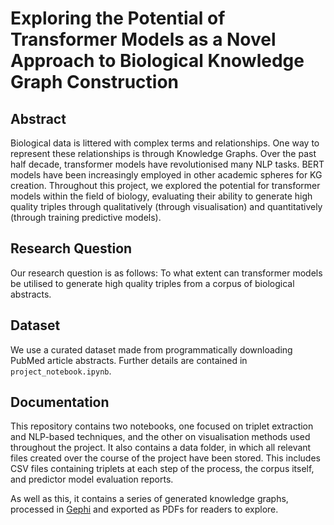 # Exploring the Potential of Transformer Models as a Novel Approach to Biological Knowledge Graph Construction

## Abstract
Biological data is littered with complex terms and relationships. One way to represent these relationships is through Knowledge Graphs. Over the past half decade, transformer models have revolutionised many NLP tasks. BERT models have been increasingly employed in other academic spheres for KG creation. Throughout this project, we explored the potential for transformer models within the field of biology, evaluating their ability to generate high quality triples through qualitatively (through visualisation) and quantitatively (through training predictive models).

## Research Question
Our research question is as follows: To what extent can transformer models be utilised to generate high quality triples from a corpus of biological abstracts.

## Dataset
We use a curated dataset made from programmatically downloading PubMed article abstracts. Further details are contained in ```project_notebook.ipynb```.

## Documentation
This repository contains two notebooks, one focused on triplet extraction and NLP-based techniques, and the other on visualisation methods used throughout the project. It also contains a data folder, in which all relevant files created over the course of the project have been stored. This includes CSV files containing triplets at each step of the process, the corpus itself, and predictor model evaluation reports. 

As well as this, it contains a series of generated knowledge graphs, processed in [Gephi](https://gephi.org) and exported as PDFs for readers to explore.
